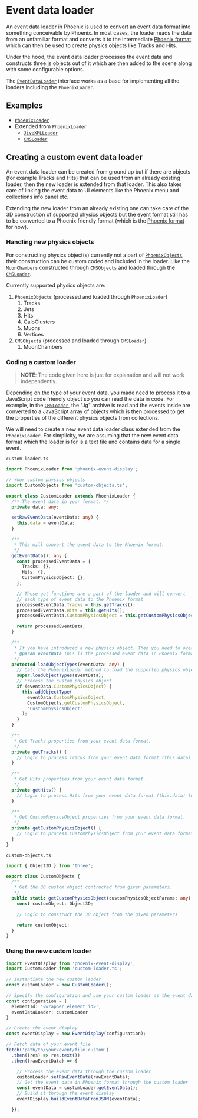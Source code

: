 # Event data loader

An event data loader in Phoenix is used to convert an event data format into something conceivable by Phoenix. In most cases, the loader reads the data from an unfamiliar format and converts it to the intermediate [Phoenix format](../users.md#format) which can then be used to create physics objects like Tracks and Hits.

Under the hood, the event data loader processes the event data and constructs three.js objects out of it which are then added to the scene along with some configurable options.

The [`EventDataLoader`](../../packages/phoenix-event-display/src/loaders/event-data-loader.ts) interface works as a base for implementing all the loaders including the `PhoenixLoader`.

## Examples

- [`PhoenixLoader`](../../packages/phoenix-event-display/src/loaders/phoenix-loader.ts)
- Extended from `PhoenixLoader`
  - [`JiveXMLLoader`](../../packages/phoenix-event-display/src/loaders/jivexml-loader.ts)
  - [`CMSLoader`](../../packages/phoenix-event-display/src/loaders/cms-loader.ts)

## Creating a custom event data loader

An event data loader can be created from ground up but if there are objects (for example Tracks and Hits) that can be used from an already existing loader, then the new loader is extended from that loader. This also takes care of linking the event data to UI elements like the Phoenix menu and collections info panel etc.

Extending the new loader from an already existing one can take care of the 3D construction of supported physics objects but the event format still has to be converted to a Phoenix friendly format (which is the [Phoenix format](../users.md#format) for now).

### Handling new physics objects

For constructing physics object(s) currently not a part of [`PhoenixObjects`](../../packages/phoenix-event-display/src/loaders/objects/phoenix-objects.ts), their construction can be custom coded and included in the loader. Like the `MuonChambers` constructed through [`CMSObjects`](../../packages/phoenix-event-display/src/loaders/objects/cms-objects.ts) and loaded through the [`CMSLoader`](../../packages/phoenix-event-display/src/loaders/cms-loader.ts#L31).

Currently supported physics objects are:

1. `PhoenixObjects` (processed and loaded through `PhoenixLoader`)
    1. Tracks
    1. Jets
    1. Hits
    1. CaloClusters
    1. Muons
    1. Vertices
1. `CMSObjects` (processed and loaded through `CMSLoader`)
    1. MuonChambers

### Coding a custom loader

> **NOTE**: The code given here is just for explanation and will not work independently.

Depending on the type of your event data, you made need to process it to a JavaScript code friendly object so you can read the data in code. For example, in the [`CMSLoader`](../../packages/phoenix-event-display/src/loaders/cms-loader.ts), the ".ig" archive is read and the events inside are converted to a JavaScript array of objects which is then processed to get the properties of the different physics objects from collections.

We will need to create a new event data loader class extended from the `PhoenixLoader`. For simplicity, we are assuming that the new event data format which the loader is for is a text file and contains data for a single event.

`custom-loader.ts`

```ts
import PhoenixLoader from 'phoenix-event-display';

// Your custom physics objects
import CustomObjects from 'custom-objects.ts';

export class CustomLoader extends PhoenixLoader {
  /** The event data in your format. */
  private data: any;

  setRawEventData(eventData: any) {
    this.data = eventData;
  }

  /**
   * This will convert the event data to the Phoenix format.
   */
  getEventData(): any {
    const processedEventData = {
      Tracks: {},
      Hits: {},
      CustomPhysicsObject: {},
    };

    // These get functions are a part of the laoder and will convert
    // each type of event data to the Phoenix format
    processedEventData.Tracks = this.getTracks();
    processedEventData.Hits = this.getHits();
    processedEventData.CustomPhysicsObject = this.getCustomPhysicsObject();

    return processedEventData;
  }

  /**
   * If you have introduced a new physics object. Then you need to override this method add your object type.
   * @param eventData This is the processed event data in Phoenix format handled by the `PhoenixLoader`.
   */
  protected loadObjectTypes(eventData: any) {
    // Call the PhoenixLoader method to load the supported physics objects
    super.loadObjectTypes(eventData);
    // Process the custom physics object
    if (eventData.CustomPhysicsObject) {
      this.addObjectType(
        eventData.CustomPhysicsObject,
        CustomObjects.getCustomPhysicsObject,
        'CustomPhysicsObject'
      );
    }
  }

  /**
   * Get Tracks properties from your event data format.
   */
  private getTracks() {
    // Logic to process Tracks from your event data format (this.data) to Phoenix format
  }

  /**
   * Get Hits properties from your event data format.
   */
  private getHits() {
    // Logic to process Hits from your event data format (this.data) to Phoenix format
  }

  /**
   * Get CustomPhysicsObject properties from your event data format.
   */
  private getCustomPhysicsObject() {
    // Logic to process CustomPhysicsObject from your event data format (this.data) to Phoenix format
  }
}
```

`custom-objects.ts`

```ts
import { Object3D } from 'three';

export class CustomObjects {
  /**
   * Get the 3D custom object contructed from given parameters.
   */
  public static getCustomPhysicsObject(customPhysicsObjectParams: any): Object3D {
    const customObject: Object3D;

    // Logic to construct the 3D object from the given parameters

    return customObject;
  }
}
```

### Using the new custom loader

```ts
import EventDisplay from 'phoenix-event-display';
import CustomLoader from 'custom-loader.ts';

// Instantiate the new custom laoder
const customLoader = new CustomLoader();

// Specify the configuration and use your custom loader as the event data loader
const configuration = {
  elementId: '<wrapper_element_id>',
  eventDataLoader: customLoader
}

// Create the event display
const eventDisplay = new EventDisplay(configuration);

// Fetch data of your event file
fetch('path/to/your/event/file.custom')
  .then((res) => res.text())
  .then((rawEventData) => {

    // Process the event data through the custom loader
    customLoader.setRawEventData(rawEventData);
    // Get the event data in Phoenix format through the custom loader
    const eventData = customLoader.getEventData();
    // Build it through the event display
    eventDisplay.buildEventDataFromJSON(eventData);

  });
```
